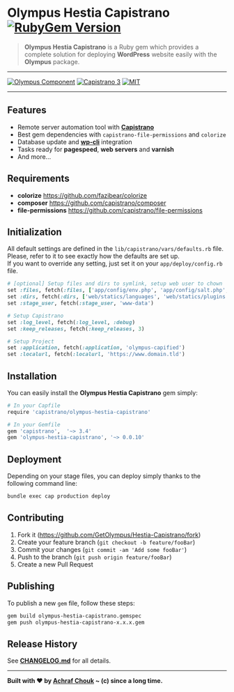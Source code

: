 # Olympus Hestia Capistrano [![RubyGem Version][gem-image]][gem-url]
> **Olympus Hestia Capistrano** is a Ruby gem which provides a complete solution for deploying **WordPress** website easily with the **Olympus** package.

---

[![Olympus Component][olympus-image]][olympus-url]
[![Capistrano 3][capistrano-image]][capistrano-url]
[![MIT][license-image]][license-blob]

---

## Features

+ Remote server automation tool with [**Capistrano**](http://capistranorb.com/)
+ Best gem dependencies with `capistrano-file-permissions` and `colorize`
+ Database update and [**wp-cli**](https://wp-cli.org/) integration
+ Tasks ready for **pagespeed**, **web servers** and **varnish**
+ And more...

## Requirements

+ **colorize** <https://github.com/fazibear/colorize>
+ **composer** <https://github.com/capistrano/composer>
+ **file-permissions** <https://github.com/capistrano/file-permissions>

## Initialization

All default settings are defined in the `lib/capistrano/vars/defaults.rb` file. Please, refer to it to see exactly how the defaults are set up.  
If you want to override any setting, just set it on your `app/deploy/config.rb` file.

```ruby
# [optional] Setup files and dirs to symlink, setup web user to chown
set :files, fetch(:files, ['app/config/env.php', 'app/config/salt.php', 'web/.htaccess', 'web/robots.txt'])
set :dirs, fetch(:dirs, ['web/statics/languages', 'web/statics/plugins', 'web/statics/uploads'])
set :stage_user, fetch(:stage_user, 'www-data')

# Setup Capistrano
set :log_level, fetch(:log_level, :debug)
set :keep_releases, fetch(:keep_releases, 3)

# Setup Project
set :application, fetch(:application, 'olympus-capified')
set :localurl, fetch(:localurl, 'https://www.domain.tld')
```

## Installation

You can easily install the **Olympus Hestia Capistrano** gem simply:

```sh
# In your Capfile
require 'capistrano/olympus-hestia-capistrano'
```

```sh
# In your Gemfile
gem 'capistrano',  '~> 3.4'
gem 'olympus-hestia-capistrano', '~> 0.0.10'
```

## Deployment

Depending on your stage files, you can deploy simply thanks to the following command line:

```sh
bundle exec cap production deploy
```

## Contributing

1. Fork it (<https://github.com/GetOlympus/Hestia-Capistrano/fork>)
2. Create your feature branch (`git checkout -b feature/fooBar`)
3. Commit your changes (`git commit -am 'Add some fooBar'`)
4. Push to the branch (`git push origin feature/fooBar`)
5. Create a new Pull Request

## Publishing

To publish a new `gem` file, follow these steps:

```sh
gem build olympus-hestia-capistrano.gemspec
gem push olympus-hestia-capistrano-x.x.x.gem
```

## Release History

See [**CHANGELOG.md**][changelog-blob] for all details.

---

**Built with ♥ by [Achraf Chouk](http://github.com/crewstyle "Achraf Chouk") ~ (c) since a long time.**

<!-- links & imgs dfn's -->
[olympus-image]: https://img.shields.io/badge/for-Olympus-44cc11.svg?style=flat-square
[olympus-url]: https://github.com/GetOlympus
[capistrano-image]: https://img.shields.io/badge/Capistrano-3-52C1DB.svg?style=flat-square
[capistrano-url]: https://github.com/capistrano/capistrano
[changelog-blob]: https://github.com/GetOlympus/Hestia-Capistrano/blob/master/CHANGELOG.md
[gem-image]: https://img.shields.io/gem/v/olympus-hestia-capistrano.svg?style=flat-square
[gem-url]: https://rubygems.org/gems/olympus-hestia-capistrano
[license-blob]: https://github.com/GetOlympus/Hestia-Capistrano/blob/master/LICENSE
[license-image]: https://img.shields.io/badge/license-MIT_License-blue.svg?style=flat-square
